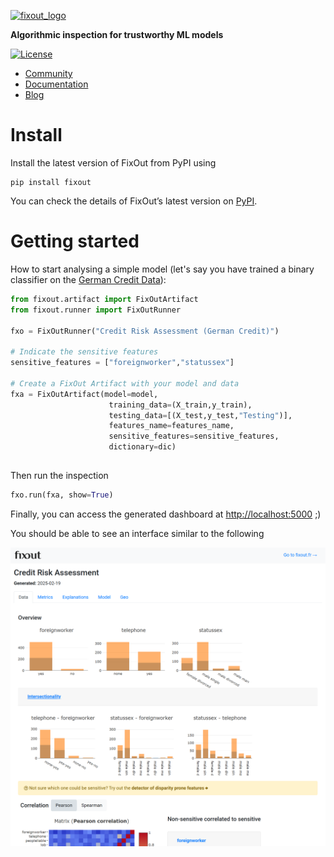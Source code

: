 <a href="http://fixout.fr"><img alt="fixout_logo" src="https://asilvaguilherme4.files.wordpress.com/2023/08/fixout-1.png?w=128"></a>

<b>Algorithmic inspection for trustworthy ML models</b>

[![License](https://img.shields.io/badge/License-BSD_3--Clause-blue.svg)](https://opensource.org/licenses/BSD-3-Clause)

<ul>
  <li><a href="https://groups.google.com/g/fixout" target="_blank" rel="noopener">Community</a></li>
  <li><a href="https://fixouttech.github.io/fixout_api_docs" target="_blank" rel="noopener">Documentation</a></li>
  <li><a href="https://fixout.fr/blog/" target="_blank" rel="noopener">Blog</a></li>
</ul>


# Install

Install the latest version of FixOut from PyPI using 

```shell
pip install fixout
```

You can check the details of FixOut’s latest version on [PyPI](https://pypi.org/project/fixout/).


# Getting started

How to start analysing a simple model (let's say you have trained a binary classifier on the [German Credit Data](https://archive.ics.uci.edu/dataset/144/statlog+german+credit+data)):


```python
from fixout.artifact import FixOutArtifact
from fixout.runner import FixOutRunner

fxo = FixOutRunner("Credit Risk Assessment (German Credit)") 

# Indicate the sensitive features
sensitive_features = ["foreignworker","statussex"] 

# Create a FixOut Artifact with your model and data
fxa = FixOutArtifact(model=model,
                      training_data=(X_train,y_train), 
                      testing_data=[(X_test,y_test,"Testing")],
                      features_name=features_name,
                      sensitive_features=sensitive_features,
                      dictionary=dic)
```

## 

## 
 
Then run the inspection
```python
fxo.run(fxa, show=True)
```

Finally, you can access the generated dashboard at <a href="http://localhost:5000" target="_blank" rel="noopener">http://localhost:5000</a> ;)

You should be able to see an interface similar to the following 

![FixOut interface](/img/interface_data.PNG)
